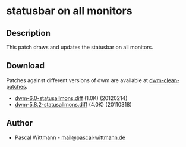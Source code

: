 statusbar on all monitors
=========================

Description
-----------
This patch draws and updates the statusbar on all monitors.

Download
--------
Patches against different versions of dwm are available at
[dwm-clean-patches](https://bitbucket.org/jceb81/dwm-clean-patches/src).

* [dwm-6.0-statusallmons.diff](dwm-6.0-statusallmons.diff) (1.0K) (20120214)
* [dwm-5.8.2-statusallmons.diff](dwm-5.8.2-statusallmons.diff) (4.0K) (20110318)

Author
------
* Pascal Wittmann - <mail@pascal-wittmann.de>
